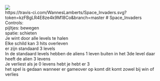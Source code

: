 
<img src="https://travis-ci.com/WannesLamberts/Space_Invaders.svg?token=kzFBgLR4E8ze4k9M18Co&branch=master">
<br>https://travis-ci.com/WannesLamberts/Space_Invaders.svg?token=kzFBgLR4E8ze4k9M18Co&branch=master
# Space_Invaders
<br>
Controls:<br>
pijltjes: bewegen<br>
spatie: schieten<br>
Je wint door alle levels te halen<br>
Elke schild kan 3 hits overleven<br>
er zijn standaard 3 levels<br>
In de standaard levels hebben de aliens 1 leven buiten in het 3de level daar heeft de alien 3 levens<br>
Je verliest als je 0 levens hebt je hebt er 3 <br>
het spel is gedaan wanneer er gameover op komt dit komt zowel bij win of verlies<br>

